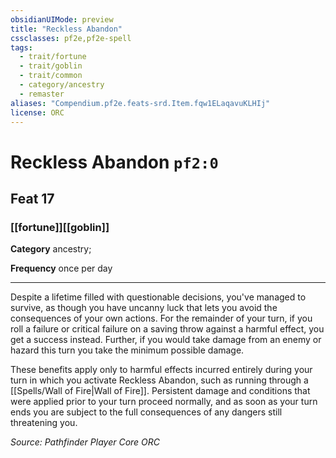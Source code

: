 ```yaml
---
obsidianUIMode: preview
title: "Reckless Abandon"
cssclasses: pf2e,pf2e-spell
tags:
  - trait/fortune
  - trait/goblin
  - trait/common
  - category/ancestry
  - remaster
aliases: "Compendium.pf2e.feats-srd.Item.fqw1ELaqavuKLHIj"
license: ORC
---
```

# Reckless Abandon `pf2:0`
## Feat 17
### [[fortune]][[goblin]]

**Category** ancestry; 




**Frequency** once per day

* * *

Despite a lifetime filled with questionable decisions, you've managed to survive, as though you have uncanny luck that lets you avoid the consequences of your own actions. For the remainder of your turn, if you roll a failure or critical failure on a saving throw against a harmful effect, you get a success instead. Further, if you would take damage from an enemy or hazard this turn you take the minimum possible damage.

These benefits apply only to harmful effects incurred entirely during your turn in which you activate Reckless Abandon, such as running through a [[Spells/Wall of Fire|Wall of Fire]]. Persistent damage and conditions that were applied prior to your turn proceed normally, and as soon as your turn ends you are subject to the full consequences of any dangers still threatening you.

*Source: Pathfinder Player Core*
*ORC*